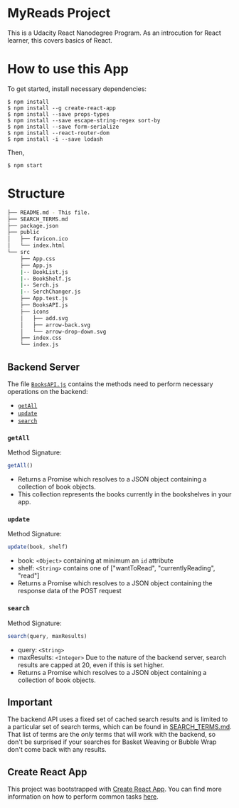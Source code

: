 # MyReads Project

This is a Udacity React Nanodegree Program. As an introcution for React learner, this covers basics of React.

# How to use this App

To get started, install necessary dependencies:

`$ npm install`<br>
`$ npm install --g create-react-app`<br>
`$ npm install --save props-types`<br>
`$ npm install --save escape-string-regex sort-by`<br>
`$ npm install --save form-serialize`<br>
`$ npm install --react-router-dom`<br>
`$ npm install -i --save lodash`<br>

Then,

`$ npm start`<br>

# Structure

```bash
├── README.md - This file.
├── SEARCH_TERMS.md 
├── package.json 
├── public
│   ├── favicon.ico
│   └── index.html 
└── src
    ├── App.css 
    ├── App.js
    |-- BookList.js
    |-- BookShelf.js
    |-- Serch.js
    |-- SerchChanger.js
    ├── App.test.js 
    ├── BooksAPI.js 
    ├── icons 
    │   ├── add.svg
    │   ├── arrow-back.svg
    │   └── arrow-drop-down.svg
    ├── index.css 
    └── index.js 
```


## Backend Server

The file [`BooksAPI.js`](src/BooksAPI.js) contains the methods need to perform necessary operations on the backend:

* [`getAll`](#getall)
* [`update`](#update)
* [`search`](#search)

### `getAll`

Method Signature:

```js
getAll()
```

* Returns a Promise which resolves to a JSON object containing a collection of book objects.
* This collection represents the books currently in the bookshelves in your app.

### `update`

Method Signature:

```js
update(book, shelf)
```

* book: `<Object>` containing at minimum an `id` attribute
* shelf: `<String>` contains one of ["wantToRead", "currentlyReading", "read"]  
* Returns a Promise which resolves to a JSON object containing the response data of the POST request

### `search`

Method Signature:

```js
search(query, maxResults)
```

* query: `<String>`
* maxResults: `<Integer>` Due to the nature of the backend server, search results are capped at 20, even if this is set higher.
* Returns a Promise which resolves to a JSON object containing a collection of book objects.


## Important
The backend API uses a fixed set of cached search results and is limited to a particular set of search terms, which can be found in [SEARCH_TERMS.md](SEARCH_TERMS.md). That list of terms are the _only_ terms that will work with the backend, so don't be surprised if your searches for Basket Weaving or Bubble Wrap don't come back with any results.

## Create React App

This project was bootstrapped with [Create React App](https://github.com/facebookincubator/create-react-app). You can find more information on how to perform common tasks [here](https://github.com/facebookincubator/create-react-app/blob/master/packages/react-scripts/template/README.md).
